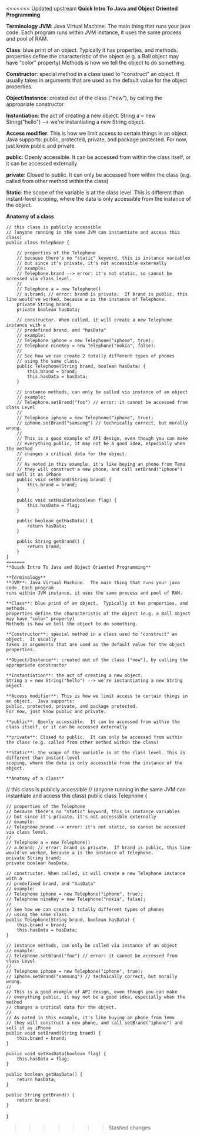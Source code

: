 <<<<<<< Updated upstream
**Quick Intro To Java and Object Oriented Programming**

**Terminology**
**JVM**: Java Virtual Machine.  The main thing that runs your java code. Each program
runs within JVM instance, it uses the same process and pool of RAM.

**Class**: blue print of an object.  Typically it has properties, and methods.
properties define the characteristic of the object (e.g. a Ball object may have "color" property)
Methods is how we tell the object to do something.

**Constructor**: special method in a class used to "construct" an object.  It usually
takes in arguments that are used as the default value for the object properties.

**Object/Instance**: created out of the class ("new"), by calling the appropriate constructor

**Instantiation**: the act of creating a new object.
String a = new String("hello") --> we're instantiating a new String object.

**Access modifier**: This is how we limit access to certain things in an object.  Java supports:
public, protected, private, and package protected.
For now, just know public and private.

**public**: Openly accessible.  It can be accessed from within the class itself, or it can be accessed externally

**private**: Closed to public.  It can only be accessed from within the class (e.g. called from other method within the class)

**Static**: the scope of the variable is at the class level. This is different than instant-level
scoping, where the data is only accessible from the instance of the object.

**Anatomy of a class**
```
// this class is publicly accessible 
// (anyone running in the same JVM can instantiate and access this class)
public class Telephone {

    // properties of the Telephone
    // because there's no "static" keyword, this is instance variables
    // but since it's private, it's not accessible externally
    // example:
    // Telephone.brand --> error: it's not static, so cannot be accessed via class level.
    //
    // Telephone a = new Telephone()
    // a.brand; // error: brand is private.  If brand is public, this line would've worked, because a is the instance of Telephone.
    private String brand;
    private boolean hasData;
    
    // constructor. When called, it will create a new Telephone instance with a 
    // predefined brand, and "hasData"
    // example:
    // Telephone iphone = new Telephone("iphone", true);
    // Telephone nineKey = new Telephone("nokia", false);
    // 
    // See how we can create 2 totally different types of phones 
    // using the same class. 
    public Telephone(String brand, boolean hasData) {
        this.brand = brand;
        this.hasData = hasData;
    }
    
    // instance methods, can only be called via instance of an object
    // example:
    // Telephone.setBrand("foo") // error: it cannot be accessed from class Level
    // 
    // Telephone iphone = new Telephone("iphone", true);
    // iphone.setBrand("samsung") // technically correct, but morally wrong.
    //
    // This is a good example of API design, even though you can make
    // everything public, it may not be a good idea, especially when the method
    // changes a critical data for the object. 
    // 
    // As noted in this example, it's like buying an phone from Temu
    // they will construct a new phone, and call setBrand("iphone") and sell it as iPhone
    public void setBrand(String brand) {
        this.brand = brand;
    }
    
    public void setHasData(boolean flag) {
        this.hasData = flag;
    }
    
    public boolean getHasData() {
        return hasData;
    }
    
    public String getBrand() {
        return brand;
    }
}
=======
**Quick Intro To Java and Object Oriented Programming**

**Terminology**
**JVM**: Java Virtual Machine.  The main thing that runs your java code. Each program
runs within JVM instance, it uses the same process and pool of RAM.

**Class**: blue print of an object.  Typically it has properties, and methods.
properties define the characteristic of the object (e.g. a Ball object may have "color" property)
Methods is how we tell the object to do something.

**Constructor**: special method in a class used to "construct" an object.  It usually
takes in arguments that are used as the default value for the object properties.

**Object/Instance**: created out of the class ("new"), by calling the appropriate constructor

**Instantiation**: the act of creating a new object.
String a = new String("hello") --> we're instantiating a new String object.

**Access modifier**: This is how we limit access to certain things in an object.  Java supports:
public, protected, private, and package protected.
For now, just know public and private.

**public**: Openly accessible.  It can be accessed from within the class itself, or it can be accessed externally

**private**: Closed to public.  It can only be accessed from within the class (e.g. called from other method within the class)

**Static**: the scope of the variable is at the class level. This is different than instant-level
scoping, where the data is only accessible from the instance of the object.

**Anatomy of a class**
```
// this class is publicly accessible 
// (anyone running in the same JVM can instantiate and access this class)
public class Telephone {

    // properties of the Telephone
    // because there's no "static" keyword, this is instance variables
    // but since it's private, it's not accessible externally
    // example:
    // Telephone.brand --> error: it's not static, so cannot be accessed via class level.
    //
    // Telephone a = new Telephone()
    // a.brand; // error: brand is private.  If brand is public, this line would've worked, because a is the instance of Telephone.
    private String brand;
    private boolean hasData;
    
    // constructor. When called, it will create a new Telephone instance with a 
    // predefined brand, and "hasData"
    // example:
    // Telephone iphone = new Telephone("iphone", true);
    // Telephone nineKey = new Telephone("nokia", false);
    // 
    // See how we can create 2 totally different types of phones 
    // using the same class. 
    public Telephone(String brand, boolean hasData) {
        this.brand = brand;
        this.hasData = hasData;
    }
    
    // instance methods, can only be called via instance of an object
    // example:
    // Telephone.setBrand("foo") // error: it cannot be accessed from class Level
    // 
    // Telephone iphone = new Telephone("iphone", true);
    // iphone.setBrand("samsung") // technically correct, but morally wrong.
    //
    // This is a good example of API design, even though you can make
    // everything public, it may not be a good idea, especially when the method
    // changes a critical data for the object. 
    // 
    // As noted in this example, it's like buying an phone from Temu
    // they will construct a new phone, and call setBrand("iphone") and sell it as iPhone
    public void setBrand(String brand) {
        this.brand = brand;
    }
    
    public void setHasData(boolean flag) {
        this.hasData = flag;
    }
    
    public boolean getHasData() {
        return hasData;
    }
    
    public String getBrand() {
        return brand;
    }
}
>>>>>>> Stashed changes
```